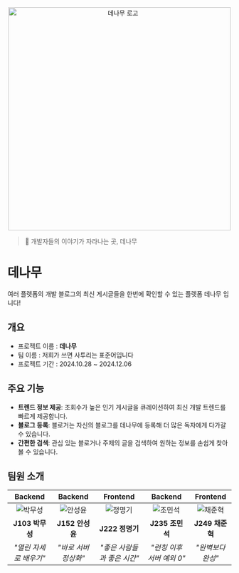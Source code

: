 <div align="center">
  <img src="https://github.com/user-attachments/assets/ab23918c-d74c-46ff-89db-9e1dde790560" width="500" alt="데나무 로고"/>
</div>

> 🎋 개발자들의 이야기가 자라나는 곳, 데나무

<h1>데나무</h1>
<p>여러 플렛폼의 개발 블로그의 최신 게시글들을 한번에 확인할 수 있는 플렛폼 데나무 입니다!</p>
<h2>개요</h2>

- 프로젝트 이름 : **데나무**
- 팀 이름 : 저희가 쓰면 사투리는 표준어입니다
- 프로젝트 기간 : 2024.10.28 ~ 2024.12.06
<h2>주요 기능</h2>

- **트렌드 정보 제공**: 조회수가 높은 인기 게시글을 큐레이션하여 최신 개발 트렌드를 빠르게 제공합니다.
- **블로그 등록**: 블로거는 자신의 블로그를 데나무에 등록해 더 많은 독자에게 다가갈 수 있습니다.
- **간편한 검색**: 관심 있는 블로거나 주제의 글을 검색하여 원하는 정보를 손쉽게 찾아볼 수 있습니다.

## 팀원 소개

|      **Backend**       |     **Backend**      |        **Frontend**         |        **Backend**        |    **Frontend**     |
| :--------------------: | :------------------: | :-------------------------: | :-----------------------: | :-----------------: |
|   ![박무성][musung]    |  ![안성윤][sungyun]  |     ![정명기][myeonggi]     |    ![조민석][minseok]     | ![채준혁][junhyeok] |
|    **J103 박무성**     |   **J152 안성윤**    |       **J222 정명기**       |      **J235 조민석**      |   **J249 채준혁**   |
| _"열린 자세로 배우기"_ | _"바로 서버 정상화"_ | _"좋은 사람들과 좋은 시간"_ | _"런칭 이후 서버 예외 0"_ |  _"완벽보다 완성"_  |

[musung]: https://avatars.githubusercontent.com/u/63047990?v=4
[sungyun]: https://avatars.githubusercontent.com/u/79460319?v=4
[myeonggi]: https://avatars.githubusercontent.com/u/143400940?v=4
[minseok]: https://avatars.githubusercontent.com/u/99482796?v=4
[junhyeok]: https://avatars.githubusercontent.com/u/18231524?v=4
